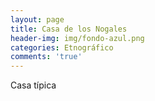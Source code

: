 ```yaml
---
layout: page
title: Casa de los Nogales
header-img: img/fondo-azul.png
categories: Etnográfico
comments: 'true'
---
```



Casa típica

<div class="photos">
</div>

